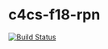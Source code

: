# c4cs-f18-rpn
[![Build Status](https://travis-ci.org/jalgranati/c4cs-f18-rpn.svg?branch=master)](https://travis-ci.org/jalgranati/c4cs-f18-rpn)
